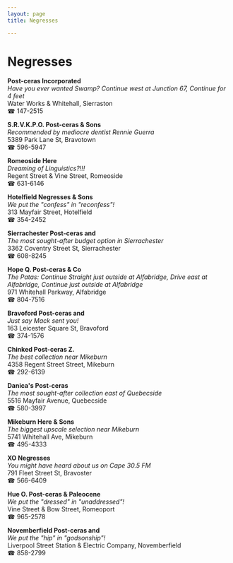```yaml
---
layout: page 
title: Negresses

---
```



# Negresses


 **Post-ceras Incorporated**  
_Have you ever wanted Swamp? 
Continue west at Junction 67, Continue for 4 feet_  
Water Works & Whitehall, Sierraston  
☎ 147-2515

**S.R.V.K.P.O. Post-ceras & Sons**  
_Recommended by mediocre dentist Rennie Guerra_  
5389 Park Lane St, Bravotown  
☎ 596-5947

**Romeoside Here**  
_Dreaming of Linguistics?!!!_  
Regent Street & Vine Street, Romeoside  
☎ 631-6146

**Hotelfield Negresses & Sons**  
_We put the "confess" in "reconfess"!_  
313 Mayfair Street, Hotelfield  
☎ 354-2452

**Sierrachester Post-ceras and**  
_The most sought-after budget option in Sierrachester_  
3362 Coventry Street St, Sierrachester  
☎ 608-8245

**Hope Q. Post-ceras & Co**  
_The Patas: Continue Straight just outside at Alfabridge, Drive east at Alfabridge, Continue just outside at Alfabridge_  
971 Whitehall Parkway, Alfabridge  
☎ 804-7516

**Bravoford Post-ceras and**  
_Just say Mack sent you!_  
163 Leicester Square St, Bravoford  
☎ 374-1576

**Chinked Post-ceras Z.**  
_The best collection near Mikeburn_  
4358 Regent Street Street, Mikeburn  
☎ 292-6139

**Danica's Post-ceras**  
_The most sought-after collection east of Quebecside_  
5516 Mayfair Avenue, Quebecside  
☎ 580-3997

**Mikeburn Here & Sons**  
_The biggest upscale selection near Mikeburn_  
5741 Whitehall Ave, Mikeburn  
☎ 495-4333

**XO Negresses**  
_You might have heard about us on Cape 30.5 FM_  
791 Fleet Street St, Bravoster  
☎ 566-6409

**Hue O. Post-ceras & Paleocene**  
_We put the "dressed" in "unaddressed"!_  
Vine Street & Bow Street, Romeoport  
☎ 965-2578

**Novemberfield Post-ceras and**  
_We put the "hip" in "godsonship"!_  
Liverpool Street Station & Electric Company, Novemberfield  
☎ 858-2799

